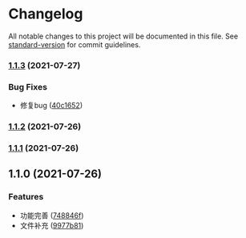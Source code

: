 # Changelog

All notable changes to this project will be documented in this file. See [standard-version](https://github.com/conventional-changelog/standard-version) for commit guidelines.

### [1.1.3](https://github.com/zhengpq/gulp-adui-component-shaking/compare/v1.1.2...v1.1.3) (2021-07-27)


### Bug Fixes

* 修复bug ([40c1652](https://github.com/zhengpq/gulp-adui-component-shaking/commit/40c16526b58272fe3a9ab43e1057095eaa94ae82))

### [1.1.2](https://github.com/zhengpq/gulp-adui-component-shaking/compare/v1.1.1...v1.1.2) (2021-07-26)

### [1.1.1](https://github.com/zhengpq/gulp-adui-component-shaking/compare/v1.1.0...v1.1.1) (2021-07-26)

## 1.1.0 (2021-07-26)


### Features

* 功能完善 ([748846f](https://github.com/zhengpq/gulp-adui-component-shaking/commit/748846f4efe08ad9e2a6af41726eaeb1e8c1a577))
* 文件补充 ([9977b81](https://github.com/zhengpq/gulp-adui-component-shaking/commit/9977b8156c413105332b7c510156222260377032))
